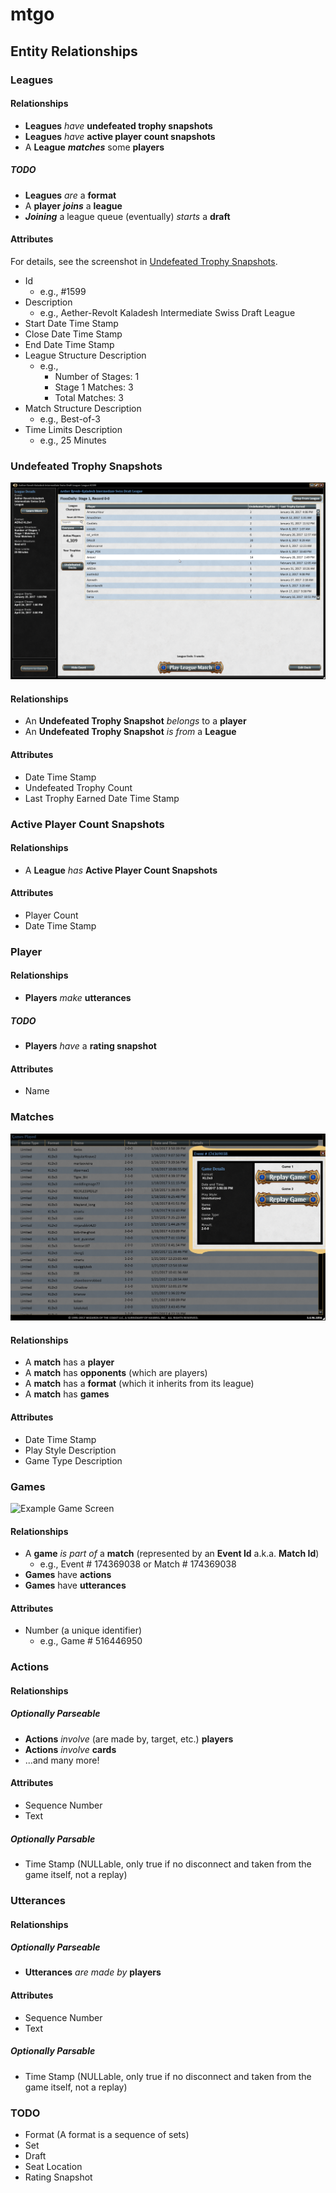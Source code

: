 # mtgo
## Entity Relationships
### Leagues
#### Relationships
* **Leagues** _have_ **undefeated trophy snapshots**
* **Leagues** _have_ **active player count snapshots**
* A **League** **_matches_** some **players**
##### TODO
* **Leagues** _are_ a **format**
* A **player** _**joins**_ a **league**
* _**Joining**_ a league queue (eventually) _starts_ a **draft**
#### Attributes
For details, see the screenshot in [Undefeated Trophy Snapshots](#undefeated-trophy-snapshots).
* Id
  * e.g., \#1599
* Description
  * e.g., Aether-Revolt Kaladesh Intermediate Swiss Draft League
* Start Date Time Stamp
* Close Date Time Stamp
* End Date Time Stamp
* League Structure Description
  * e.g., 
    * Number of Stages: 1
    * Stage 1 Matches: 3
    * Total Matches: 3
* Match Structure Description
  * e.g., Best-of-3
* Time Limits Description
  * e.g., 25 Minutes
### Undefeated Trophy Snapshots
![Undefeated Trophy Snapshots](/Screenshots/League%20Screen%202017-03-18%20at%2011.06.09%20PM.png)
#### Relationships
* An **Undefeated Trophy Snapshot** _belongs_ to a **player**
* An **Undefeated Trophy Snapshot** _is from_ a **League**
#### Attributes
* Date Time Stamp
* Undefeated Trophy Count
* Last Trophy Earned Date Time Stamp
### Active Player Count Snapshots
#### Relationships
* A **League** _has_ **Active Player Count Snapshots**
#### Attributes
* Player Count
* Date Time Stamp
### Player
#### Relationships
* **Players** _make_ **utterances**
##### TODO
* **Players** _have_ a **rating snapshot**
#### Attributes
* Name
### Matches
![Match History Screen](/Screenshots/Match%20History%20Screen%20Shot%202017-03-19%20at%2010.30.31%20PM.png)
#### Relationships
* A **match** has a **player**
* A **match** has **opponents** (which are players)
* A **match** has a **format** (which it inherits from its league)
* A **match** has **games**
#### Attributes
* Date Time Stamp
* Play Style Description
* Game Type Description
### Games
![Example Game Screen](/Screenshots/Game%20Screen%20Shot%202017-03-19%20at%2010.51.48%20PM.png)
#### Relationships
* A **game** _is part of_ a **match** (represented by an **Event Id** a.k.a. **Match Id**)
  * e.g., Event # 174369038 or Match # 174369038
* **Games** have **actions**
* **Games** have **utterances**
#### Attributes
* Number (a unique identifier)
  * e.g., Game \# 516446950
### Actions
#### Relationships
##### Optionally Parseable
* **Actions** _involve_ (are made by, target, etc.) **players**
* **Actions** _involve_ **cards**
* ...and many more!
#### Attributes
* Sequence Number
* Text
##### Optionally Parsable
* Time Stamp (NULLable, only true if no disconnect and taken from the game itself, not a replay)
### Utterances
#### Relationships
##### Optionally Parseable
* **Utterances** _are made by_ **players**
#### Attributes
* Sequence Number
* Text
##### Optionally Parsable
* Time Stamp (NULLable, only true if no disconnect and taken from the game itself, not a replay)
### TODO
* Format (A format is a sequence of sets)
* Set
* Draft
* Seat Location
* Rating Snapshot
